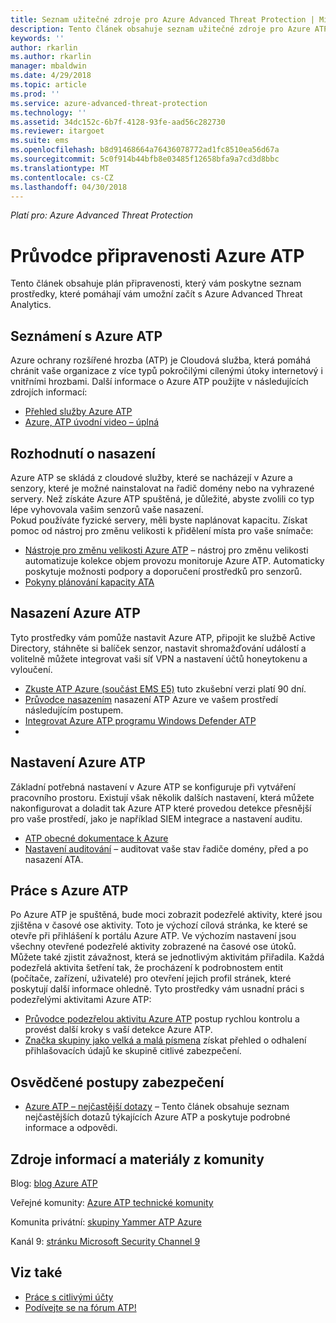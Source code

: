 ```yaml
---
title: Seznam užitečné zdroje pro Azure Advanced Threat Protection | Microsoft Docs
description: Tento článek obsahuje seznam užitečné zdroje pro Azure ATP
keywords: ''
author: rkarlin
ms.author: rkarlin
manager: mbaldwin
ms.date: 4/29/2018
ms.topic: article
ms.prod: ''
ms.service: azure-advanced-threat-protection
ms.technology: ''
ms.assetid: 34dc152c-6b7f-4128-93fe-aad56c282730
ms.reviewer: itargoet
ms.suite: ems
ms.openlocfilehash: b8d91468664a76436078772ad1fc8510ea56d67a
ms.sourcegitcommit: 5c0f914b44bfb8e03485f12658bfa9a7cd3d8bbc
ms.translationtype: MT
ms.contentlocale: cs-CZ
ms.lasthandoff: 04/30/2018
---
```

*Platí pro: Azure Advanced Threat Protection*



# <a name="azure-atp-readiness-guide"></a>Průvodce připravenosti Azure ATP

Tento článek obsahuje plán připravenosti, který vám poskytne seznam prostředky, které pomáhají vám umožní začít s Azure Advanced Threat Analytics. 

## <a name="understanding-azure-atp"></a>Seznámení s Azure ATP

Azure ochrany rozšířené hrozba (ATP) je Cloudová služba, která pomáhá chránit vaše organizace z více typů pokročilými cílenými útoky internetový i vnitřními hrozbami. Další informace o Azure ATP použijte v následujících zdrojích informací: 
- [Přehled služby Azure ATP](what-is-atp.md)
- [Azure, ATP úvodní video – úplná](https://www.youtube.com/watch?v=KX-xpFc0sBw) 

## <a name="deployment-decisions"></a>Rozhodnutí o nasazení

Azure ATP se skládá z cloudové služby, které se nacházejí v Azure a senzory, které je možné nainstalovat na řadič domény nebo na vyhrazené servery. Než získáte Azure ATP spuštěná, je důležité, abyste zvolili co typ lépe vyhovovala vašim senzorů vaše nasazení.<br>Pokud používáte fyzické servery, měli byste naplánovat kapacitu. Získat pomoc od nástroj pro změnu velikosti k přidělení místa pro vaše snímače: 
- [Nástroje pro změnu velikosti Azure ATP](http://aka.ms/aatpsizingtool) – nástroj pro změnu velikosti automatizuje kolekce objem provozu monitoruje Azure ATP. Automaticky poskytuje možnosti podpory a doporučení prostředků pro senzorů. 
- [Pokyny plánování kapacity ATA](atp-capacity-planning.md)

## <a name="deploy-azure-atp"></a>Nasazení Azure ATP

Tyto prostředky vám pomůže nastavit Azure ATP, připojit ke službě Active Directory, stáhněte si balíček senzor, nastavit shromažďování událostí a volitelně můžete integrovat vaši síť VPN a nastavení účtů honeytokenu a vyloučení. 
- [Zkuste ATP Azure (součást EMS E5)](http://aka.ms/aatptrial) tuto zkušební verzi platí 90 dní.
- [Průvodce nasazením](install-atp-step1.md) nasazení ATP Azure ve vašem prostředí následujícím postupem.
- [Integrovat Azure ATP programu Windows Defender ATP](integrate-wd-atp.md)
- 
## <a name="azure-atp-settings"></a>Nastavení Azure ATP

Základní potřebná nastavení v Azure ATP se konfiguruje při vytváření pracovního prostoru. Existují však několik dalších nastavení, která můžete nakonfigurovat a doladit tak Azure ATP které provedou detekce přesnější pro vaše prostředí, jako je například SIEM integrace a nastavení auditu. 

- [ATP obecné dokumentace k Azure](what-is-atp.md)
- [Nastavení auditování](https://blogs.technet.microsoft.com/positivesecurity/2017/08/18/ata-auditing-auditpol-advanced-audit-settings-enforcement-lightweight-gateway-service-discovery/) – auditovat vaše stav řadiče domény, před a po nasazení ATA. 

## <a name="work-with-azure-atp"></a>Práce s Azure ATP

Po Azure ATP je spuštěná, bude moci zobrazit podezřelé aktivity, které jsou zjištěna v časové ose aktivity. Toto je výchozí cílová stránka, ke které se otevře při přihlášení k portálu Azure ATP. Ve výchozím nastavení jsou všechny otevřené podezřelé aktivity zobrazené na časové ose útoků. Můžete také zjistit závažnost, která se jednotlivým aktivitám přiřadila. Každá podezřelá aktivita šetření tak, že procházení k podrobnostem entit (počítače, zařízení, uživatelé) pro otevření jejich profil stránek, které poskytují další informace ohledně. Tyto prostředky vám usnadní práci s podezřelými aktivitami Azure ATP: 

- [Průvodce podezřelou aktivitu Azure ATP](suspicious-activity-guide.md) postup rychlou kontrolu a provést další kroky s vaší detekce Azure ATP.
- [Značka skupiny jako velká a malá písmena](sensitive-accounts.md) získat přehled o odhalení přihlašovacích údajů ke skupině citlivé zabezpečení.

## <a name="security-best-practices"></a>Osvědčené postupy zabezpečení

- [Azure ATP – nejčastější dotazy](atp-technical-faq.md) – Tento článek obsahuje seznam nejčastějších dotazů týkajících Azure ATP a poskytuje podrobné informace a odpovědi. 
## <a name="community-resources"></a>Zdroje informací a materiály z komunity

Blog: [blog Azure ATP](https://aka.ms/aatpblog)

Veřejné komunity: [Azure ATP technické komunity](https://aka.ms/AatpCom)

Komunita privátní: [skupiny Yammer ATP Azure](https://www.yammer.com/azureadvisors/#/threads/inGroup?type=in_group&feedId=9386893&view=all)

Kanál 9: [stránku Microsoft Security Channel 9](https://channel9.msdn.com/Shows/Microsoft-Security/)



## <a name="see-also"></a>Viz také

- [Práce s citlivými účty](sensitive-accounts.md)
- [Podívejte se na fórum ATP!](https://aka.ms/azureatpcommunity)